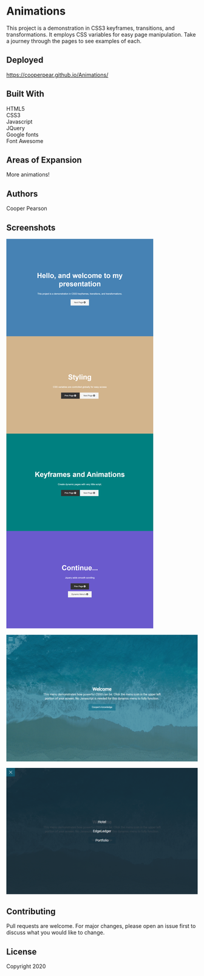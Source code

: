 # Animations
This project is a demonstration in CSS3 keyframes, transitions, and transformations. It employs CSS variables for easy page manipulation. Take a journey through the pages to see examples of each.

## Deployed
https://cooperpear.github.io/Animations/

## Built With
HTML5 <br>
CSS3<br>
Javascript<br>
JQuery<br>
Google fonts<br>
Font Awesome

## Areas of Expansion
More animations!

## Authors
Cooper Pearson

## Screenshots
![Home](https://github.com/cooperpear/Animations/blob/master/screencapture-cooperpear-github-io-Animations-2020-06-13-16_16_19.png?raw=true "Home")

![Home](https://github.com/cooperpear/Animations/blob/master/screencapture-cooperpear-github-io-Animations-Menu-menu-html-2020-06-13-16_17_06%20(1).png?raw=true "Home")

![Home](https://github.com/cooperpear/Animations/blob/master/screencapture-cooperpear-github-io-Animations-Menu-menu-html-2020-06-13-16_17_52.png?raw=true "Home")

## Contributing
Pull requests are welcome. For major changes, please open an issue first to discuss what you would like to change.

## License
Copyright 2020